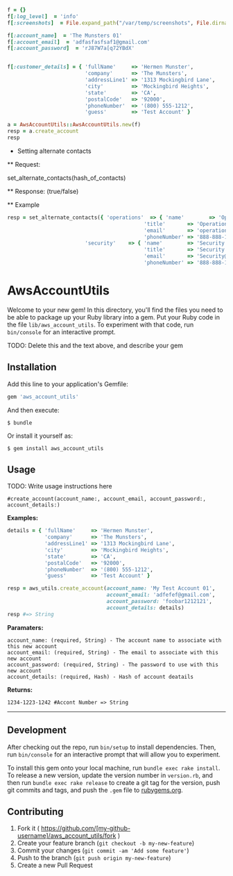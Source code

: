 
```ruby
f = {}
f[:log_level]  = 'info'
f[:screenshots]  = File.expand_path("/var/temp/screenshots", File.dirname(__FILE__))

f[:account_name]  = 'The Munsters 01'
f[:account_email]  = 'adfasfasfsaf1@gmail.com'
f[:account_password]  = 'rJ87W7a[q72YBdX'


f[:customer_details] = { 'fullName'     => 'Hermen Munster',
                         'company'      => 'The Munsters',
                         'addressLine1' => '1313 Mockingbird Lane',
                         'city'         => 'Mockingbird Heights',
                         'state'        => 'CA',
                         'postalCode'   => '92000',
                         'phoneNumber'  => '(800) 555-1212',
                         'guess'        => 'Test Account' }

a = AwsAccountUtils::AwsAccountUtils.new(f)
resp = a.create_account
resp
```


 * Setting alternate contacts
 
 ** Request:
 
 set_alternate_contacts(hash_of_contacts)
 
 ** Response: (true/false)
 
 ** Example
 
 ```ruby
 resp = set_alternate_contacts({ 'operations'  => { 'name'        => 'Operations Name',
                                             'title'       => 'Operations Title',
                                             'email'       => 'operations@test.com',
                                             'phoneNumber' => '888-888-1212'},
                          'security'    => { 'name'        => 'Security Name',
                                             'title'       => 'Security Title',
                                             'email'       => 'Security@test.com',
                                             'phoneNumber' => '888-888-1212'}})

```



# AwsAccountUtils

Welcome to your new gem! In this directory, you'll find the files you need to be able to package up your Ruby library into a gem. Put your Ruby code in the file `lib/aws_account_utils`. To experiment with that code, run `bin/console` for an interactive prompt.

TODO: Delete this and the text above, and describe your gem

## Installation

Add this line to your application's Gemfile:

```ruby
gem 'aws_account_utils'
```

And then execute:

    $ bundle

Or install it yourself as:

    $ gem install aws_account_utils

## Usage

TODO: Write usage instructions here

`#create_account(account_name:, account_email, account_password:, account_details:)`

**Examples:**
```Ruby
details = { 'fullName'     => 'Hermen Munster',
            'company'      => 'The Munsters',
            'addressLine1' => '1313 Mockingbird Lane',
            'city'         => 'Mockingbird Heights',
            'state'        => 'CA',
            'postalCode'   => '92000',
            'phoneNumber'  => '(800) 555-1212',
            'guess'        => 'Test Account' }

resp = aws_utils.create_account(account_name: 'My Test Account 01',
                                account_email: 'adfefef@gmail.com',
                                account_password: 'foobar1212121',
                                account_details: details)
resp #=> String
```

**Paramaters:**
```
account_name: (required, String) - The account name to associate with this new account
account_email: (required, String) - The email to associate with this new account
account_password: (required, String) - The password to use with this new account
account_details: (required, Hash) - Hash of account deatails
```

**Returns:**

`1234-1223-1242 #Accont Number => String`

---
## Development

After checking out the repo, run `bin/setup` to install dependencies. Then, run `bin/console` for an interactive prompt that will allow you to experiment.

To install this gem onto your local machine, run `bundle exec rake install`. To release a new version, update the version number in `version.rb`, and then run `bundle exec rake release` to create a git tag for the version, push git commits and tags, and push the `.gem` file to [rubygems.org](https://rubygems.org).

## Contributing

1. Fork it ( https://github.com/[my-github-username]/aws_account_utils/fork )
2. Create your feature branch (`git checkout -b my-new-feature`)
3. Commit your changes (`git commit -am 'Add some feature'`)
4. Push to the branch (`git push origin my-new-feature`)
5. Create a new Pull Request
